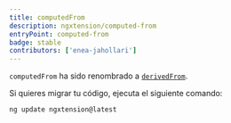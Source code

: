 ```yaml
---
title: computedFrom
description: ngxtension/computed-from
entryPoint: computed-from
badge: stable
contributors: ['enea-jahollari']
---
```


`computedFrom` ha sido renombrado a [`derivedFrom`](/utilities/signals/derived-from).

Si quieres migrar tu código, ejecuta el siguiente comando:

```bash
ng update ngxtension@latest
```
